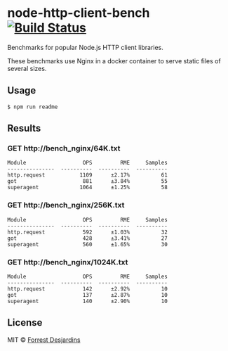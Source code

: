 # node-http-client-bench [![Build Status][travis-image]][travis-url]

Benchmarks for popular Node.js HTTP client libraries.

These benchmarks use Nginx in a docker container to serve static files of several sizes.

## Usage

```
$ npm run readme
```

## Results

### GET http://bench_nginx/64K.txt
```
Module                  OPS         RME     Samples
---------------  ----------  ----------  ----------
http.request           1109      ±2.17%          61
got                     881      ±3.84%          55
superagent             1064      ±1.25%          58
```
  
### GET http://bench_nginx/256K.txt
```
Module                  OPS         RME     Samples
---------------  ----------  ----------  ----------
http.request            592      ±1.03%          32
got                     428      ±3.41%          27
superagent              560      ±1.65%          30
```
  
### GET http://bench_nginx/1024K.txt
```
Module                  OPS         RME     Samples
---------------  ----------  ----------  ----------
http.request            142      ±2.92%          10
got                     137      ±2.87%          10
superagent              140      ±2.90%          10
```
  

## License

MIT © [Forrest Desjardins](https://github.com/fdesjardins)

[travis-url]: https://travis-ci.org/fdesjardins/node-http-client-bench
[travis-image]: https://img.shields.io/travis/fdesjardins/node-http-client-bench.svg?style=flat
